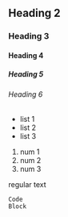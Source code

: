 ## Heading 2
### Heading 3
#### Heading 4
##### Heading 5
###### Heading 6

- list 1
- list 2
- list 3

1. num 1
2. num 2
3. num 3

regular text
```
Code
Block
```